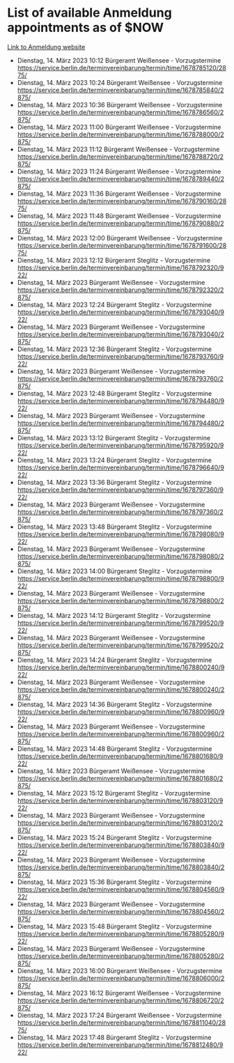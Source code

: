 # List of available Anmeldung appointments as of $NOW
[Link to Anmeldung website](https://service.berlin.de/terminvereinbarung/termin/tag.php?termin=1&anliegen[]=120686&dienstleisterlist=122210,122217,327316,122219,327312,122227,327314,122231,327346,122243,327348,122254,122252,329742,122260,329745,122262,329748,122271,327278,122273,327274,122277,327276,330436,122280,327294,122282,327290,122284,327292,122291,327270,122285,327266,122286,327264,122296,327268,150230,329760,122297,327286,122294,327284,122312,329763,122314,329775,122304,327330,122311,327334,122309,327332,317869,122281,327352,122279,329772,122283,122276,327324,122274,327326,122267,329766,122246,327318,122251,327320,122257,327322,122208,327298,122226,327300&herkunft=http%3A%2F%2Fservice.berlin.de%2Fdienstleistung%2F120686%2F)
- Dienstag, 14. März 2023 10:12 Bürgeramt Weißensee - Vorzugstermine https://service.berlin.de/terminvereinbarung/termin/time/1678785120/2875/
- Dienstag, 14. März 2023 10:24 Bürgeramt Weißensee - Vorzugstermine https://service.berlin.de/terminvereinbarung/termin/time/1678785840/2875/
- Dienstag, 14. März 2023 10:36 Bürgeramt Weißensee - Vorzugstermine https://service.berlin.de/terminvereinbarung/termin/time/1678786560/2875/
- Dienstag, 14. März 2023 11:00 Bürgeramt Weißensee - Vorzugstermine https://service.berlin.de/terminvereinbarung/termin/time/1678788000/2875/
- Dienstag, 14. März 2023 11:12 Bürgeramt Weißensee - Vorzugstermine https://service.berlin.de/terminvereinbarung/termin/time/1678788720/2875/
- Dienstag, 14. März 2023 11:24 Bürgeramt Weißensee - Vorzugstermine https://service.berlin.de/terminvereinbarung/termin/time/1678789440/2875/
- Dienstag, 14. März 2023 11:36 Bürgeramt Weißensee - Vorzugstermine https://service.berlin.de/terminvereinbarung/termin/time/1678790160/2875/
- Dienstag, 14. März 2023 11:48 Bürgeramt Weißensee - Vorzugstermine https://service.berlin.de/terminvereinbarung/termin/time/1678790880/2875/
- Dienstag, 14. März 2023 12:00 Bürgeramt Weißensee - Vorzugstermine https://service.berlin.de/terminvereinbarung/termin/time/1678791600/2875/
- Dienstag, 14. März 2023 12:12 Bürgeramt Steglitz - Vorzugstermine https://service.berlin.de/terminvereinbarung/termin/time/1678792320/922/
- Dienstag, 14. März 2023  Bürgeramt Weißensee - Vorzugstermine https://service.berlin.de/terminvereinbarung/termin/time/1678792320/2875/
- Dienstag, 14. März 2023 12:24 Bürgeramt Steglitz - Vorzugstermine https://service.berlin.de/terminvereinbarung/termin/time/1678793040/922/
- Dienstag, 14. März 2023  Bürgeramt Weißensee - Vorzugstermine https://service.berlin.de/terminvereinbarung/termin/time/1678793040/2875/
- Dienstag, 14. März 2023 12:36 Bürgeramt Steglitz - Vorzugstermine https://service.berlin.de/terminvereinbarung/termin/time/1678793760/922/
- Dienstag, 14. März 2023  Bürgeramt Weißensee - Vorzugstermine https://service.berlin.de/terminvereinbarung/termin/time/1678793760/2875/
- Dienstag, 14. März 2023 12:48 Bürgeramt Steglitz - Vorzugstermine https://service.berlin.de/terminvereinbarung/termin/time/1678794480/922/
- Dienstag, 14. März 2023  Bürgeramt Weißensee - Vorzugstermine https://service.berlin.de/terminvereinbarung/termin/time/1678794480/2875/
- Dienstag, 14. März 2023 13:12 Bürgeramt Steglitz - Vorzugstermine https://service.berlin.de/terminvereinbarung/termin/time/1678795920/922/
- Dienstag, 14. März 2023 13:24 Bürgeramt Steglitz - Vorzugstermine https://service.berlin.de/terminvereinbarung/termin/time/1678796640/922/
- Dienstag, 14. März 2023 13:36 Bürgeramt Steglitz - Vorzugstermine https://service.berlin.de/terminvereinbarung/termin/time/1678797360/922/
- Dienstag, 14. März 2023  Bürgeramt Weißensee - Vorzugstermine https://service.berlin.de/terminvereinbarung/termin/time/1678797360/2875/
- Dienstag, 14. März 2023 13:48 Bürgeramt Steglitz - Vorzugstermine https://service.berlin.de/terminvereinbarung/termin/time/1678798080/922/
- Dienstag, 14. März 2023  Bürgeramt Weißensee - Vorzugstermine https://service.berlin.de/terminvereinbarung/termin/time/1678798080/2875/
- Dienstag, 14. März 2023 14:00 Bürgeramt Steglitz - Vorzugstermine https://service.berlin.de/terminvereinbarung/termin/time/1678798800/922/
- Dienstag, 14. März 2023  Bürgeramt Weißensee - Vorzugstermine https://service.berlin.de/terminvereinbarung/termin/time/1678798800/2875/
- Dienstag, 14. März 2023 14:12 Bürgeramt Steglitz - Vorzugstermine https://service.berlin.de/terminvereinbarung/termin/time/1678799520/922/
- Dienstag, 14. März 2023  Bürgeramt Weißensee - Vorzugstermine https://service.berlin.de/terminvereinbarung/termin/time/1678799520/2875/
- Dienstag, 14. März 2023 14:24 Bürgeramt Steglitz - Vorzugstermine https://service.berlin.de/terminvereinbarung/termin/time/1678800240/922/
- Dienstag, 14. März 2023  Bürgeramt Weißensee - Vorzugstermine https://service.berlin.de/terminvereinbarung/termin/time/1678800240/2875/
- Dienstag, 14. März 2023 14:36 Bürgeramt Steglitz - Vorzugstermine https://service.berlin.de/terminvereinbarung/termin/time/1678800960/922/
- Dienstag, 14. März 2023  Bürgeramt Weißensee - Vorzugstermine https://service.berlin.de/terminvereinbarung/termin/time/1678800960/2875/
- Dienstag, 14. März 2023 14:48 Bürgeramt Steglitz - Vorzugstermine https://service.berlin.de/terminvereinbarung/termin/time/1678801680/922/
- Dienstag, 14. März 2023  Bürgeramt Weißensee - Vorzugstermine https://service.berlin.de/terminvereinbarung/termin/time/1678801680/2875/
- Dienstag, 14. März 2023 15:12 Bürgeramt Steglitz - Vorzugstermine https://service.berlin.de/terminvereinbarung/termin/time/1678803120/922/
- Dienstag, 14. März 2023  Bürgeramt Weißensee - Vorzugstermine https://service.berlin.de/terminvereinbarung/termin/time/1678803120/2875/
- Dienstag, 14. März 2023 15:24 Bürgeramt Steglitz - Vorzugstermine https://service.berlin.de/terminvereinbarung/termin/time/1678803840/922/
- Dienstag, 14. März 2023  Bürgeramt Weißensee - Vorzugstermine https://service.berlin.de/terminvereinbarung/termin/time/1678803840/2875/
- Dienstag, 14. März 2023 15:36 Bürgeramt Steglitz - Vorzugstermine https://service.berlin.de/terminvereinbarung/termin/time/1678804560/922/
- Dienstag, 14. März 2023  Bürgeramt Weißensee - Vorzugstermine https://service.berlin.de/terminvereinbarung/termin/time/1678804560/2875/
- Dienstag, 14. März 2023 15:48 Bürgeramt Steglitz - Vorzugstermine https://service.berlin.de/terminvereinbarung/termin/time/1678805280/922/
- Dienstag, 14. März 2023  Bürgeramt Weißensee - Vorzugstermine https://service.berlin.de/terminvereinbarung/termin/time/1678805280/2875/
- Dienstag, 14. März 2023 16:00 Bürgeramt Weißensee - Vorzugstermine https://service.berlin.de/terminvereinbarung/termin/time/1678806000/2875/
- Dienstag, 14. März 2023 16:12 Bürgeramt Weißensee - Vorzugstermine https://service.berlin.de/terminvereinbarung/termin/time/1678806720/2875/
- Dienstag, 14. März 2023 17:24 Bürgeramt Weißensee - Vorzugstermine https://service.berlin.de/terminvereinbarung/termin/time/1678811040/2875/
- Dienstag, 14. März 2023 17:48 Bürgeramt Steglitz - Vorzugstermine https://service.berlin.de/terminvereinbarung/termin/time/1678812480/922/
